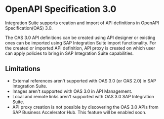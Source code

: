 <!-- loiodb3537a44c63417da5ed202a109557fe -->

# OpenAPI Specification 3.0

Integration Suite supports creation and import of API definitions in OpenAPI Specification\(OAS\) 3.0.

The OAS 3.0 API definitions can be created using API designer or existing ones can be imported using SAP Integration Suite import functionality. For the created or imported API definition, API proxy is created on which user can apply policies to bring in SAP Integration Suite capabilities.



<a name="loiodb3537a44c63417da5ed202a109557fe__section_jfw_fjs_2mb"/>

## Limitations

-   External references aren't supported with OAS 3.0 \(or OAS 2.0\) in SAP Integration Suite.
-   Images aren't supported with OAS 3.0 in API Management.
-   Local and remote links aren't supported with OAS 3.0 SAP Integration Suite.
-   API proxy creation is not possible by discovering the OAS 3.0 APIs from SAP Business Accelerator Hub. This feature will be enabled soon.

